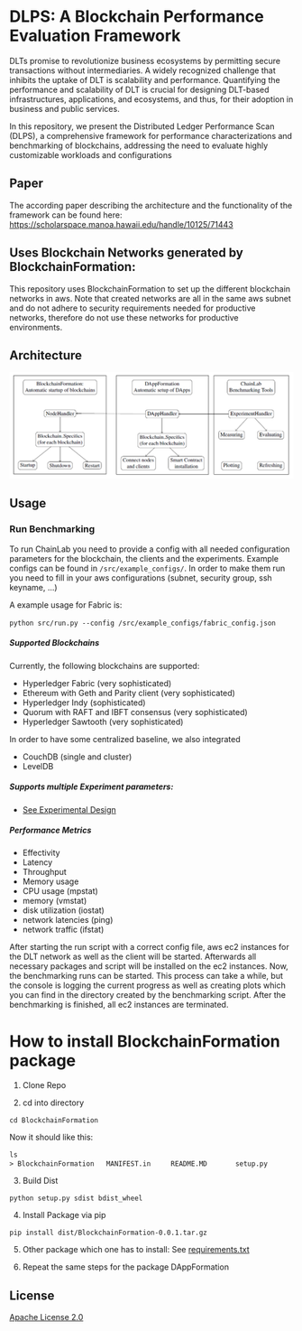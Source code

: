 # DLPS: A Blockchain Performance Evaluation Framework
DLTs promise to revolutionize business ecosystems by permitting secure transactions without intermediaries. A widely recognized challenge that inhibits the uptake of DLT is scalability and performance. Quantifying the performance and scalability of DLT is crucial for designing DLT-based infrastructures, applications, and ecosystems, and thus, for their adoption in business and public services. 

In this repository, we present the Distributed Ledger Performance Scan (DLPS), a comprehensive framework for performance characterizations and benchmarking of blockchains, addressing the need to evaluate highly customizable workloads and configurations

## Paper 
The according paper describing the architecture and the functionality of the framework can be found here:
https://scholarspace.manoa.hawaii.edu/handle/10125/71443

## Uses Blockchain Networks generated by BlockchainFormation:
This repository uses BlockchainFormation to set up the different blockchain networks in aws. Note that created networks are all in the same aws subnet and do not adhere to security requirements needed for productive networks, therefore do not use these networks for productive environments.

## Architecture
![Architecture](docs/architecture.png)


## Usage

### Run Benchmarking
To run ChainLab you need to provide a config with all needed configuration parameters for the blockchain, the clients and the experiments.
 Example configs can be found in ```/src/example_configs/```. In order to make them run you need to fill in your aws configurations (subnet, security group, ssh keyname, ...)

A example usage for Fabric is:

```python src/run.py --config /src/example_configs/fabric_config.json```

##### Supported Blockchains
Currently, the following blockchains are supported:
* Hyperledger Fabric (very sophisticated)
* Ethereum with Geth and Parity client (very sophisticated)
* Hyperledger Indy (sophisticated)
* Quorum with RAFT and IBFT consensus (very sophisticated)
* Hyperledger Sawtooth (very sophisticated)

In order to have some centralized baseline, we also integrated
* CouchDB (single and cluster)
* LevelDB



##### Supports multiple Experiment parameters:
* [See Experimental Design](docs/experimental_design.md)

##### Performance Metrics
* Effectivity
* Latency
* Throughput
* Memory usage
* CPU usage (mpstat)
* memory (vmstat)
* disk utilization (iostat) 
* network latencies (ping)
* network traffic (ifstat)

After starting the run script with a correct config file, aws ec2 instances for the DLT network as well as the client will be started.
Afterwards all necessary packages and script will be installed on the ec2 instances. 
Now, the benchmarking runs can be started. This process can take a while, but the console is logging the current progress as well as creating plots which you can find in the directory created by the benchmarking script.
After the benchmarking is finished, all ec2 instances are terminated.


# How to install BlockchainFormation package

1. Clone Repo

2. cd into directory
```
cd BlockchainFormation
```

Now it should like this:
```
ls
> BlockchainFormation	MANIFEST.in		README.MD		setup.py
```

3. Build Dist
```
python setup.py sdist bdist_wheel
```

4. Install Package via pip 
```
pip install dist/BlockchainFormation-0.0.1.tar.gz 
```

5. Other package which one has to install:
See [requirements.txt](requirements.txt)

6. Repeat the same steps for the package DAppFormation

  
## License

[Apache License 2.0](LICENSE)
 
